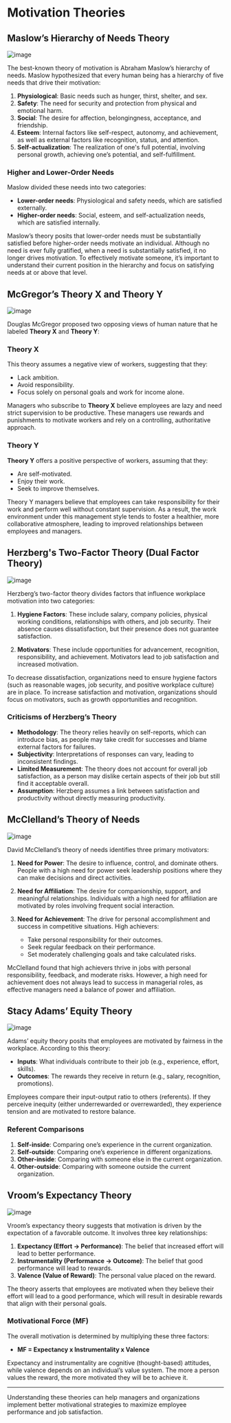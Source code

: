 
# Motivation Theories

## Maslow’s Hierarchy of Needs Theory

![image](https://github.com/user-attachments/assets/3672ccd6-e023-4eb6-ad93-0c39b2f08560)


The best-known theory of motivation is Abraham Maslow’s hierarchy of needs. Maslow hypothesized that every human being has a hierarchy of five needs that drive their motivation:

1. **Physiological**: Basic needs such as hunger, thirst, shelter, and sex.
2. **Safety**: The need for security and protection from physical and emotional harm.
3. **Social**: The desire for affection, belongingness, acceptance, and friendship.
4. **Esteem**: Internal factors like self-respect, autonomy, and achievement, as well as external factors like recognition, status, and attention.
5. **Self-actualization**: The realization of one's full potential, involving personal growth, achieving one’s potential, and self-fulfillment.

### Higher and Lower-Order Needs

Maslow divided these needs into two categories:
- **Lower-order needs**: Physiological and safety needs, which are satisfied externally.
- **Higher-order needs**: Social, esteem, and self-actualization needs, which are satisfied internally.

Maslow’s theory posits that lower-order needs must be substantially satisfied before higher-order needs motivate an individual. Although no need is ever fully gratified, when a need is substantially satisfied, it no longer drives motivation. To effectively motivate someone, it’s important to understand their current position in the hierarchy and focus on satisfying needs at or above that level.

## McGregor’s Theory X and Theory Y

![image](https://github.com/user-attachments/assets/5b72d4fc-e8a0-4f7d-8406-d85320cd2213)


Douglas McGregor proposed two opposing views of human nature that he labeled **Theory X** and **Theory Y**:

### Theory X

This theory assumes a negative view of workers, suggesting that they:
- Lack ambition.
- Avoid responsibility.
- Focus solely on personal goals and work for income alone.

Managers who subscribe to **Theory X** believe employees are lazy and need strict supervision to be productive. These managers use rewards and punishments to motivate workers and rely on a controlling, authoritative approach.

### Theory Y

**Theory Y** offers a positive perspective of workers, assuming that they:
- Are self-motivated.
- Enjoy their work.
- Seek to improve themselves.

Theory Y managers believe that employees can take responsibility for their work and perform well without constant supervision. As a result, the work environment under this management style tends to foster a healthier, more collaborative atmosphere, leading to improved relationships between employees and managers.

## Herzberg's Two-Factor Theory (Dual Factor Theory)

![image](https://github.com/user-attachments/assets/93c16f84-3863-4579-9352-59465530c750)


Herzberg’s two-factor theory divides factors that influence workplace motivation into two categories:

1. **Hygiene Factors**: These include salary, company policies, physical working conditions, relationships with others, and job security. Their absence causes dissatisfaction, but their presence does not guarantee satisfaction.
   
2. **Motivators**: These include opportunities for advancement, recognition, responsibility, and achievement. Motivators lead to job satisfaction and increased motivation.

To decrease dissatisfaction, organizations need to ensure hygiene factors (such as reasonable wages, job security, and positive workplace culture) are in place. To increase satisfaction and motivation, organizations should focus on motivators, such as growth opportunities and recognition.

### Criticisms of Herzberg’s Theory

- **Methodology**: The theory relies heavily on self-reports, which can introduce bias, as people may take credit for successes and blame external factors for failures.
- **Subjectivity**: Interpretations of responses can vary, leading to inconsistent findings.
- **Limited Measurement**: The theory does not account for overall job satisfaction, as a person may dislike certain aspects of their job but still find it acceptable overall.
- **Assumption**: Herzberg assumes a link between satisfaction and productivity without directly measuring productivity.

## McClelland’s Theory of Needs

![image](https://github.com/user-attachments/assets/dd6719b8-8566-41e5-ba70-e01b36986130)


David McClelland’s theory of needs identifies three primary motivators:

1. **Need for Power**: The desire to influence, control, and dominate others. People with a high need for power seek leadership positions where they can make decisions and direct activities.
   
2. **Need for Affiliation**: The desire for companionship, support, and meaningful relationships. Individuals with a high need for affiliation are motivated by roles involving frequent social interaction.
   
3. **Need for Achievement**: The drive for personal accomplishment and success in competitive situations. High achievers:
   - Take personal responsibility for their outcomes.
   - Seek regular feedback on their performance.
   - Set moderately challenging goals and take calculated risks.

McClelland found that high achievers thrive in jobs with personal responsibility, feedback, and moderate risks. However, a high need for achievement does not always lead to success in managerial roles, as effective managers need a balance of power and affiliation.

## Stacy Adams’ Equity Theory

![image](https://github.com/user-attachments/assets/6f7f1be5-047a-4a17-b9bb-de825138eeee)


Adams’ equity theory posits that employees are motivated by fairness in the workplace. According to this theory:

- **Inputs**: What individuals contribute to their job (e.g., experience, effort, skills).
- **Outcomes**: The rewards they receive in return (e.g., salary, recognition, promotions).

Employees compare their input-output ratio to others (referents). If they perceive inequity (either underrewarded or overrewarded), they experience tension and are motivated to restore balance.

### Referent Comparisons

1. **Self-inside**: Comparing one’s experience in the current organization.
2. **Self-outside**: Comparing one’s experience in different organizations.
3. **Other-inside**: Comparing with someone else in the current organization.
4. **Other-outside**: Comparing with someone outside the current organization.

## Vroom’s Expectancy Theory

![image](https://github.com/user-attachments/assets/d1555c45-f6b3-452b-acf5-13ee9c9b7a61)


Vroom’s expectancy theory suggests that motivation is driven by the expectation of a favorable outcome. It involves three key relationships:

1. **Expectancy (Effort → Performance)**: The belief that increased effort will lead to better performance.
2. **Instrumentality (Performance → Outcome)**: The belief that good performance will lead to rewards.
3. **Valence (Value of Reward)**: The personal value placed on the reward.

The theory asserts that employees are motivated when they believe their effort will lead to a good performance, which will result in desirable rewards that align with their personal goals.

### Motivational Force (MF)

The overall motivation is determined by multiplying these three factors:

- **MF = Expectancy x Instrumentality x Valence**

Expectancy and instrumentality are cognitive (thought-based) attitudes, while valence depends on an individual’s value system. The more a person values the reward, the more motivated they will be to achieve it.

---

Understanding these theories can help managers and organizations implement better motivational strategies to maximize employee performance and job satisfaction.



